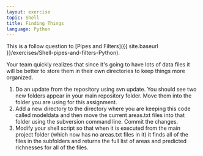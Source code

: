 ```yaml
---
layout: exercise
topic: Shell
title: Finding Things
language: Python
---
```


This is a follow question to [Pipes and Filters]({{ site.baseurl }}/exercises/Shell-pipes-and-filters-Python).

Your team quickly realizes that since it's going to have lots of data
files it will be better to store them in their own directories to keep
things more organized.

1.  Do an update from the repository using svn update. You should see
    two new folders appear in your main repository folder. Move them
    into the folder you are using for this assignment.
2.  Add a new directory to the directory where you are keeping this code
    called modeldata and then move the current areas.txt files into that
    folder using the subversion command line. Commit the changes.
3.  Modify your shell script so that when it is executed from the main
    project folder (which now has no areas.txt files in it) it finds all
    of the files in the subfolders and returns the full list of areas
    and predicted richnesses for all of the files.

